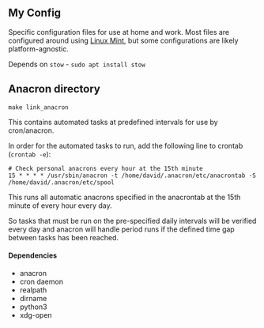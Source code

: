 ## My Config

Specific configuration files for use at home and work. Most files are
configured around using [Linux Mint](https://www.linuxmint.com/), but some
configurations are likely platform-agnostic.

Depends on `stow` - `sudo apt install stow`

## Anacron directory

`make link_anacron`

This contains automated tasks at predefined intervals for use by cron/anacron.

In order for the automated tasks to run, add the following line to crontab
(`crontab -e`):

```crontab
# Check personal anacrons every hour at the 15th minute
15 * * * * /usr/sbin/anacron -t /home/david/.anacron/etc/anacrontab -S /home/david/.anacron/etc/spool
```

This runs all automatic anacrons specified in the anacrontab at the 15th minute
of every hour every day.

So tasks that must be run on the pre-specified daily intervals will be verified
every day and anacron will handle period runs if the defined time gap between
tasks has been reached.

#### Dependencies
* anacron
* cron daemon
* realpath
* dirname
* python3
* xdg-open
